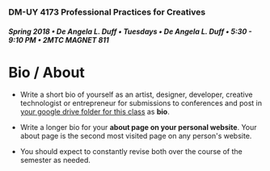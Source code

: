 ### DM-UY 4173 Professional Practices for Creatives
##### Spring 2018 • De Angela L. Duff • Tuesdays • De Angela L. Duff • 5:30 - 9:10 PM • 2MTC MAGNET 811

# Bio / About

* Write a short bio of yourself as an artist, designer, developer, creative technologist or entrepreneur for submissions to conferences and post in [your google drive folder for this class](deliverables.md) as **bio**.

* Write a longer bio for your **about page on your personal website**. Your about page is the second most visited page on any person's website.

* You should expect to constantly revise both over the course of the semester as needed. 


